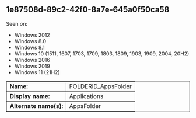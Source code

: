 ## 1e87508d-89c2-42f0-8a7e-645a0f50ca58

Seen on:
* Windows 2012
* Windows 8.0
* Windows 8.1
* Windows 10 (1511, 1607, 1703, 1709, 1803, 1809, 1903, 1909, 2004, 20H2)
* Windows 2016
* Windows 2019
* Windows 11 (21H2)

<table border="1" class="docutils">
  <tbody>
    <tr>
      <td><b>Name:</b></td>
      <td>FOLDERID_AppsFolder</td>
    </tr>
    <tr>
      <td><b>Display name:</b></td>
      <td>Applications</td>
    </tr>
    <tr>
      <td><b>Alternate name(s):</b></td>
      <td>AppsFolder</td>
    </tr>
  </tbody>
</table>

